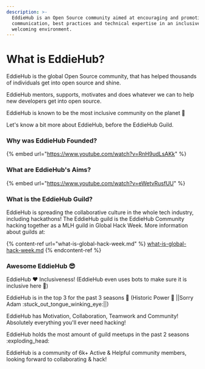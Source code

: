 ```yaml
---
description: >-
  EddieHub is an Open Source community aimed at encouraging and promoting
  communication, best practices and technical expertise in an inclusive and
  welcoming environment.
---
```


# What is EddieHub?

EddieHub is the global Open Source community, that has helped thousands of individuals get into open source and shine.

EddieHub mentors, supports, motivates and does whatever we can to help new developers get into open source.

EddieHub is known to be the most inclusive community on the planet 🤯

Let's know a bit more about EddieHub, before the EddieHub Guild.

### Why was EddieHub Founded?

{% embed url="https://www.youtube.com/watch?v=RnH9udLsAKk" %}

### What are EddieHub's Aims?

{% embed url="https://www.youtube.com/watch?v=eWetvRusfUU" %}

### What is the EddieHub Guild?

EddieHub is spreading the collaborative culture in the whole tech industry, including hackathons! The EddieHub guild is the EddieHub Community hacking together as a MLH guild in Global Hack Week. More information about guilds at:

{% content-ref url="what-is-global-hack-week.md" %}
[what-is-global-hack-week.md](what-is-global-hack-week.md)
{% endcontent-ref %}

### Awesome EddieHub 😎

EddieHub :heart: Inclusiveness! (EddieHub even uses bots to make sure it is inclusive here :rocket:)

EddieHub is in the top 3 for the past 3 seasons :eyes: (Historic Power :muscle: ||Sorry Adam :stuck\_out\_tongue\_winking\_eye:||)

EddieHub has Motivation, Collaboration, Teamwork and Community! Absolutely everything you'll ever need hacking!

EddieHub holds the most amount of guild meetups in the past 2 seasons :exploding\_head:

EddieHub is a community of 6k+ Active & Helpful community members, looking forward to collaborating & hack!
